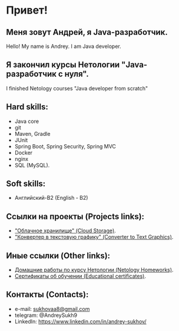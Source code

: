 # Привет! 

## Меня зовут Андрей, я Java-разработчик. 
Hello! My name is Andrey. I am Java developer.

## Я закончил курсы Нетологии "Java-разработчик с нуля".
I finished Netology courses "Java developer from scratch"

## Hard skills:
- Java core
- git
- Maven, Gradle
- JUnit
- Spring Boot, Spring Security, Spring MVC
- Docker
- nginx
- SQL (MySQL).

## Soft skills:
- Английский-B2 (English - B2)

## Ссылки на проекты (Projects links):
- ["Облачное хранилище" (Cloud Storage)](https://github.com/AASukhov/Cloud_storage).
- ["Конвертер в текстовую графику" (Converter to Text Graphics)](https://github.com/AASukhov/Graphics_converter).

## Иные ссылки (Other links):
- [Домашние работы по курсу Нетологии (Netology Homeworks)](https://github.com/AASukhov/Homeworks).
- [Сертификаты об обучении (Educational certificates)](https://github.com/AASukhov/Certificates).

## Контакты (Contacts):
- e-mail: sukhovaa8@gmail.com
- telegram: @AndreySukh9
- LinkedIn: https://www.linkedin.com/in/andrey-sukhov/




